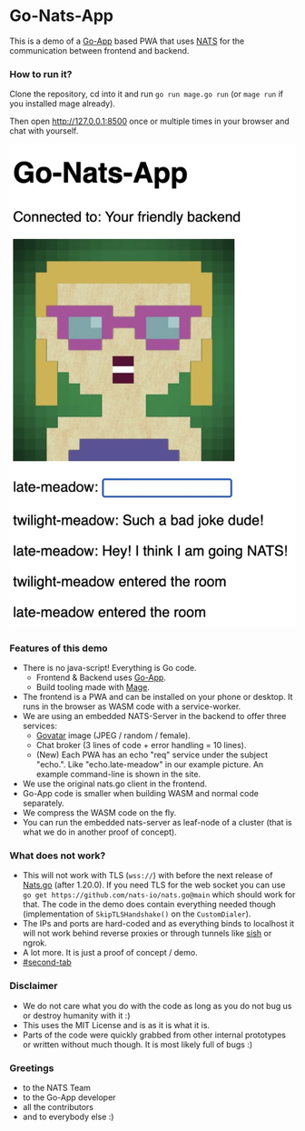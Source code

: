 # Go-Nats-App

This is a demo of a [Go-App](https://github.com/maxence-charriere/go-app) based PWA that uses [NATS](https://nats.io/) for the communication between frontend and backend.

### How to run it?

Clone the repository, cd into it and run `go run mage.go run` (or `mage run` if you installed mage already).

Then open http://127.0.0.1:8500 once or multiple times in your browser and chat with yourself.

![preview](.gitbook/assets/readme-image.jpg)

### Features of this demo

* There is no java-script! Everything is Go code.
  * Frontend & Backend uses [Go-App](https://github.com/maxence-charriere/go-app).
  * Build tooling made with [Mage](https://magefile.org/).
* The frontend is a PWA and can be installed on your phone or desktop. It runs in the browser as WASM code with a service-worker.
* We are using an embedded NATS-Server in the backend to offer three services:
  * [Govatar](https://github.com/o1egl/govatar) image (JPEG / random / female).
  * Chat broker (3 lines of code + error handling = 10 lines).
  * (New) Each PWA has an echo "req" service under the subject "echo.". Like "echo.late-meadow" in our example picture. An example command-line is shown in the site.
* We use the original nats.go client in the frontend.
* Go-App code is smaller when building WASM and normal code separately.
* We compress the WASM code on the fly.
* You can run the embedded nats-server as leaf-node of a cluster (that is what we do in another proof of concept).

### What does not work?

* This will not work with TLS (`wss://`) with before the next release of [Nats.go](https://github.com/nats-io/nats.go) (after 1.20.0). If you need TLS for the web socket you can use `go get https://github.com/nats-io/nats.go@main` which should work for that. The code in the demo does contain everything needed though (implementation of `SkipTLSHandshake()` on the `CustomDialer`).
* The IPs and ports are hard-coded and as everything binds to localhost it will not work behind reverse proxies or through tunnels like [sish](https://github.com/antoniomika/sish) or ngrok.
* A lot more. It is just a proof of concept / demo.
* [#second-tab](page-1.md#second-tab "mention")

### Disclaimer

* We do not care what you do with the code as long as you do not bug us or destroy humanity with it :)
* This uses the MIT License and is as it is what it is.
* Parts of the code were quickly grabbed from other internal prototypes or written without much though. It is most likely full of bugs :)

### Greetings

* to the NATS Team
* to the Go-App developer
* all the contributors
* and to everybody else :)
